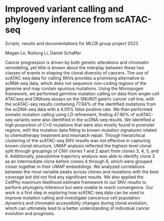 # Improved variant calling and phylogeny inference from scATAC-seq

Scripts, results and documentations for MLCB group project 2023

Megan Le, Ruitong Li, Daniel Schaffer

Cancer progression is driven by both genetic alterations and chromatin remodeling, yet little is known about the interplay between these two classes of events in shaping the clonal diversity of cancers. The use of scATAC-seq data for calling SNVs provides a promising alternative to scRNA-seq data, which does not sequence non-coding regions of the genome and may contain spurious mutations. Using the Monopogen framework, we performed germline mutation calling on data from single-cell ATACseq and DNAseq assays on the SNU601 gastric cancer cell line, with the scATAC-seq results containing 77.84% of the identified mutations from the scDNA-seq data with a 4.05% false positive rate. We then performed somatic mutation calling using LD refinement, finding 47.90% of scATAC-seq variants were also identified in the scDNA-seq results. We identified a high proportion of C>G mutations that were also mostly found in promoter regions, with the mutation data fitting to known mutation signatures related to chemotherapy treatment and mismatch repair. Though hierarchical clustering of the scATAC-seq SNV results was not effective in capturing known clonal structure, UMAP analysis reflected the highest-level clonal split through groupings of CNV clones 1 and 2 apart from clones 3, 4, 5, and 6. Additionally, pseudotime trajectory analysis was able to identify clone 3 as an intermediate clone before clones 4 through 6, which were grouped closer together in their UMAP embeddings. We analyzed correlations between the most variable peaks across clones and mutations with the best coverage but did not find any significant results. We also applied the CellPhy maximum likelihood estimate framework to our SNV results to perform phylogeny inference but were unable to reach convergence. Our work is a first step in exploring how scATAC-seq data can be used to improve mutation calling and investigate cancerous cell population dynamics and chromatin accessibility changes during clonal evolution, which can ultimately lead to a better understanding of individual cancer evolution and prognosis.
